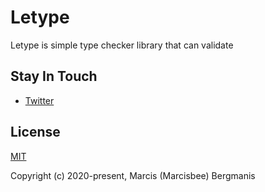 # Letype
Letype is simple type checker library that can validate

## Stay In Touch

- [Twitter](https://twitter.com/marcisbee)

## License

[MIT](http://opensource.org/licenses/MIT)

Copyright (c) 2020-present, Marcis (Marcisbee) Bergmanis
